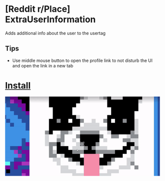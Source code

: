 # [Reddit r/Place] ExtraUserInformation
Adds additional info about the user to the usertag

## Tips

* Use middle mouse button to open the profile link to not disturb the UI and open the link in a new tab

# [Install](https://github.com/Hakorr/Userscripts/raw/main/Reddit.com/PlaceExtraUserInfo/placeextrauserinfo.user.js)

![](example.gif)
